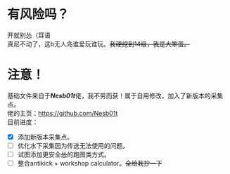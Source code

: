 # 有风险吗？
开就别怂（耳语  
真尼不动了，这b无人岛谁爱玩谁玩。~~我硬挖到14级，我是大笨蛋。~~

# 注意！
基础文件来自于***Nesb01t***佬，我不劳而获！属于自用修改，加入了新版本的采集点。  
佬的主页：https://github.com/Nesb01t  
目前进度：
- [x] 添加新版本采集点。
- [ ] 优化水下采集因为传送无法使用的问题。
- [ ] 试图添加更安全~~怂~~的跑图类方式。
- [ ] 整合antikick + workshop calculator。~~全给我抄一下~~

